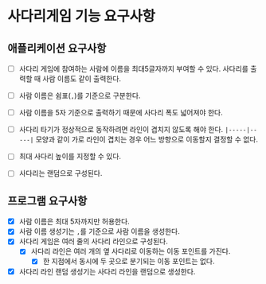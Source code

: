 # 사다리게임 기능 요구사항

## 애플리케이션 요구사항

- [ ] 사다리 게임에 참여하는 사람에 이름을 최대5글자까지 부여할 수 있다. 사다리를 출력할 때 사람 이름도 같이 출력한다.
- [ ] 사람 이름은 쉼표(`,`)를 기준으로 구분한다.
- [ ] 사람 이름을 5자 기준으로 출력하기 때문에 사다리 폭도 넓어져야 한다.
- [ ] 사다리 타기가 정상적으로 동작하려면 라인이 겹치지 않도록 해야 한다.
  `|-----|-----|` 모양과 같이 가로 라인이 겹치는 경우 어느 방향으로 이동할지 결정할 수 없다.
- [ ] 최대 사다리 높이를 지정할 수 있다.
- [ ] 사다리는 랜덤으로 구성된다.
  

## 프로그램 요구사항
- [x] 사람 이름은 최대 5자까지만 허용한다.
- [x] 사람 이름 생성기는 `,`를 기준으로 사람 이름을 생성한다.
- [x] 사다리 게임은 여러 줄의 사다리 라인으로 구성된다.
  - [x] 사다리 라인은 여러 개의 옆 사다리로 이동하는 이동 포인트를 가진다.
    - [x] 한 지점에서 동시에 두 곳으로 분기되는 이동 포인트는 없다.
- [x] 사다리 라인 랜덤 생성기는 사다리 라인을 랜덤으로 생성한다.